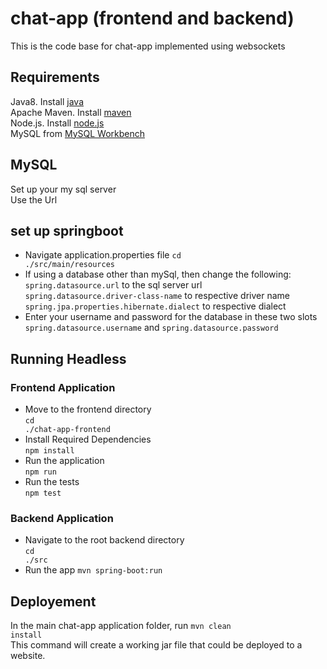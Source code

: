 # chat-app (frontend and backend)
This is the code base for chat-app implemented using websockets

## Requirements
Java8. Install [java](https://www.oracle.com/java/technologies/downloads/) <br />
Apache Maven. Install [maven](https://maven.apache.org/download.cgi) <br />
Node.js. Install [node.js](https://nodejs.org/en/)  <br />
MySQL from [MySQL Workbench](https://dev.mysql.com/downloads/workbench/) <br />

## MySQL
Set up your my sql server <br/>
Use the Url

## set up springboot
* Navigate application.properties file <code>cd ./src/main/resources</code> </br>
* If using a database other than mySql, then change the following: </br>
<code>spring.datasource.url</code> to the sql server url </br>
<code>spring.datasource.driver-class-name</code> to respective driver name </br>
<code>spring.jpa.properties.hibernate.dialect</code> to respective dialect </br>
* Enter your username and password for the database in these two slots
<code>spring.datasource.username</code> and
<code>spring.datasource.password</code>

## Running Headless
### Frontend Application 
* Move to the frontend directory <br/>
<code>cd ./chat-app-frontend</code><br/>
* Install Required Dependencies <br/>
<code>npm install</code> <br/>
* Run the application <br/>
<code>npm run</code> <br/>
* Run the tests <br/>
<code>npm test</code> <br/>

### Backend Application
* Navigate to the root backend directory <br/>
<code>cd ./src</code><br/>
* Run the app
<code>mvn spring-boot:run</code> <br/>


## Deployement
In the main chat-app application folder, run <code>mvn clean install</code> <br/>
This command will create a working jar file that could be deployed to a website. 


